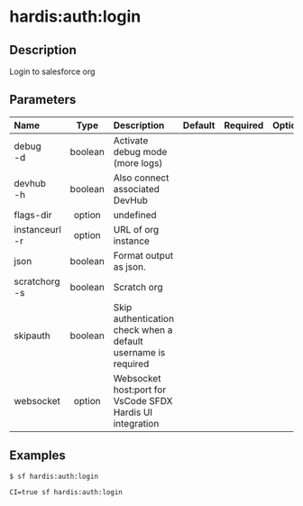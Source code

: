 <!-- This file has been generated with command 'sf hardis:doc:plugin:generate'. Please do not update it manually or it may be overwritten -->
# hardis:auth:login

## Description

Login to salesforce org

## Parameters

|Name|Type|Description|Default|Required|Options|
|:---|:--:|:----------|:-----:|:------:|:-----:|
|debug<br/>-d|boolean|Activate debug mode (more logs)||||
|devhub<br/>-h|boolean|Also connect associated DevHub||||
|flags-dir|option|undefined||||
|instanceurl<br/>-r|option|URL of org instance||||
|json|boolean|Format output as json.||||
|scratchorg<br/>-s|boolean|Scratch org||||
|skipauth|boolean|Skip authentication check when a default username is required||||
|websocket|option|Websocket host:port for VsCode SFDX Hardis UI integration||||

## Examples

```shell
$ sf hardis:auth:login
```

```shell
CI=true sf hardis:auth:login
```


